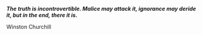 _**The truth is incontrovertible. Malice may attack it, ignorance may deride it, but in the end, there it is.**_

Winston Churchill